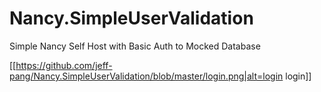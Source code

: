 # Nancy.SimpleUserValidation
Simple Nancy Self Host with Basic Auth to Mocked Database



[[https://github.com/jeff-pang/Nancy.SimpleUserValidation/blob/master/login.png|alt=login login]]

